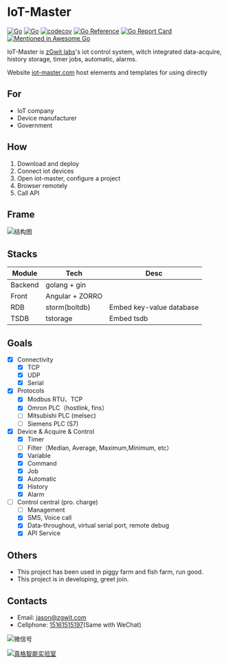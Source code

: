 # IoT-Master

[![Go](https://github.com/zgwit/iot-master/actions/workflows/go.yml/badge.svg)](https://github.com/zgwit/iot-master/actions/workflows/go.yml)
[![Go](https://github.com/zgwit/iot-master/actions/workflows/codeql-analysis.yml/badge.svg)](https://github.com/zgwit/iot-master/actions/workflows/codeql-analysis.yml)
[![codecov](https://codecov.io/gh/zgwit/iot-master/branch/main/graph/badge.svg?token=AK5TD8KQ5C)](https://codecov.io/gh/zgwit/iot-master)
[![Go Reference](https://pkg.go.dev/badge/github.com/zgwit/iot-master.svg)](https://pkg.go.dev/github.com/zgwit/iot-master)
[![Go Report Card](https://goreportcard.com/badge/github.com/zgwit/iot-master)](https://goreportcard.com/report/github.com/zgwit/iot-master)
[![Mentioned in Awesome Go](https://awesome.re/mentioned-badge.svg)](https://github.com/avelino/awesome-go)

IoT-Master is [zGwit labs](https://labs.zgwit.com)'s iot control system, witch integrated data-acquire, history storage,
timer jobs, automatic, alarms.

Website [iot-master.com](https://iot-master.com) host elements and templates for using directly

## For

- IoT company
- Device manufacturer
- Government

## How

1. Download and deploy
2. Connect iot devices
3. Open iot-master, configure a project
4. Browser remotely
5. Call API

## Frame

![结构图](https://github.com/zgwit/iot-master/raw/main/docs/frame.svg)

## Stacks

| Module     | Tech    |  Desc  |
| --------   | -----   | ---- |
| Backend     | golang + gin    |  |
| Front     | Angular + ZORRO    |   |
| RDB   | storm(boltdb)    |  Embed key-value database  |
| TSDB   | tstorage |  Embed tsdb |

## Goals

- [x] Connectivity
    - [x] TCP
    - [x] UDP
    - [x] Serial
- [x] Protocols
    - [x] Modbus RTU、TCP
    - [x] Omron PLC（hostlink, fins）
    - [ ] Mitsubishi PLC (melsec)
    - [ ] Siemens PLC (S7)
- [x] Device & Acquire & Control
    - [x] Timer
    - [ ] Filter（Median, Average, Maximum,Minimum, etc）
    - [x] Variable
    - [x] Command
    - [x] Job
    - [x] Automatic
    - [x] History
    - [x] Alarm
- [ ] Control central (pro. charge)
    - [ ] Management
    - [x] SMS, Voice call
    - [x] Data-throughout, virtual serial port, remote debug
    - [x] API Service

## Others

- This project has been used in piggy farm and fish farm, run good.
- This project is in developing, greet join.

## Contacts

- Email: [jason@zgwit.com](mailto:jason@zgwit.com)
- Cellphone: [15161515197](tel:15161515197)(Same with WeChat)

![微信号](https://labs.zgwit.com/qrcode.jpg)

[![真格智能实验室](https://labs.zgwit.com/logo.png)](https://labs.zgwit.com)
